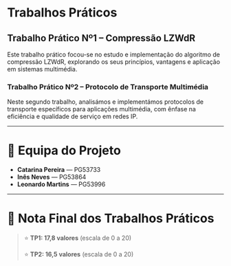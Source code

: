 # Trabalhos Práticos

## Trabalho Prático Nº1 – Compressão LZWdR  
Este trabalho prático focou-se no estudo e implementação do algoritmo de compressão LZWdR, explorando os seus princípios, vantagens e aplicação em sistemas multimédia.

### Trabalho Prático Nº2 – Protocolo de Transporte Multimédia  
Neste segundo trabalho, analisámos e implementámos protocolos de transporte específicos para aplicações multimédia, com ênfase na eficiência e qualidade de serviço em redes IP.

---

# 👥 Equipa do Projeto

- **Catarina Pereira** — PG53733  
- **Inês Neves** — PG53864  
- **Leonardo Martins** — PG53996  

---

# 🏁 Nota Final dos Trabalhos Práticos

> ⭐ **TP1: 17,8 valores** (escala de 0 a 20)  
>  
> ⭐ **TP2: 16,5 valores** (escala de 0 a 20)  
